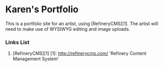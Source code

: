 # Karen's Portfolio

This is a portfolio site for an artist, using [RefineryCMS][1]. The artist will need to make use of WYSIWYG editing and image uploads.


### Links List
1. [RefineryCMS][1]
[1]: http://refinerycms.com/ 'Refinery Content Management System'
